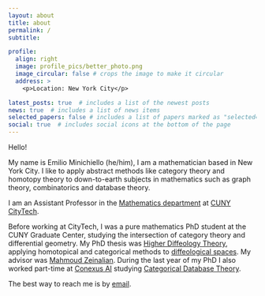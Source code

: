 ```yaml
---
layout: about
title: about
permalink: /
subtitle:

profile:
  align: right
  image: profile_pics/better_photo.png
  image_circular: false # crops the image to make it circular
  address: >
    <p>Location: New York City</p>

latest_posts: true  # includes a list of the newest posts
news: true  # includes a list of news items
selected_papers: false # includes a list of papers marked as "selected={true}"
social: true  # includes social icons at the bottom of the page
---
```


Hello!

My name is Emilio Minichiello (he/him), I am a mathematician based in New York City. I like to apply abstract methods like category theory and homotopy theory to down-to-earth subjects in mathematics such as graph theory, combinatorics and database theory.

I am an Assistant Professor in the [Mathematics department](https://www.citytech.cuny.edu/mathematics/#) at [CUNY CityTech](https://www.citytech.cuny.edu/).

Before working at CityTech, I was a pure mathematics PhD student at the CUNY Graduate Center, studying the intersection of category theory and differential geometry. My PhD thesis was [Higher Diffeology Theory](https://academicworks.cuny.edu/gc_etds/5759/), applying homotopical and categorical methods to [diffeological spaces](https://math.huji.ac.il/~piz/documents/AITD.pdf). My advisor was [Mahmoud Zeinalian](https://www.zeinalian.com/). During the last year of my PhD I also worked part-time at [Conexus AI](https://conexus.com/) studying [Categorical Database Theory](https://www.categoricaldata.net/).

The best way to reach me is by [email](mailto:Emilio.Minichielloepstein04@citytech.cuny.edu).
